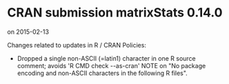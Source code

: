 # CRAN submission matrixStats 0.14.0
on 2015-02-13

Changes related to updates in R / CRAN Policies:

* Dropped a single non-ASCII (=latin1) character in one R source
  comment; avoids 'R CMD check --as-cran' NOTE on "No package encoding
  and non-ASCII characters in the following R files".

